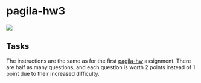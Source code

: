 # pagila-hw3
[![](https://github.com/mikeizbicki/pagila-hw3/workflows/tests/badge.svg)](https://github.com/sparevibes/pagila-hw3/actions?query=workflow%3Atests)

## Tasks

The instructions are the same as for the first [pagila-hw](https://github.com/mikeizbicki/pagila-hw) assignment.
There are half as many questions, and each question is worth 2 points instead of 1 point due to their increased difficulty.
